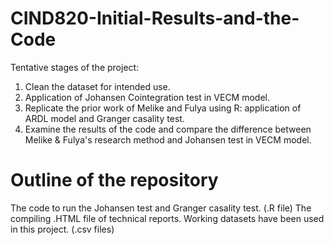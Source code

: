 # CIND820-Initial-Results-and-the-Code
Tentative stages of the project:
1. Clean the dataset for intended use.
2. Application of Johansen Cointegration test in VECM model.
3. Replicate the prior work of Melike and Fulya using R: application of ARDL model and Granger casality test.
4. Examine the results of the code and compare the difference between Melike & Fulya's research method and Johansen test in VECM model.


# Outline of the repository
The code to run the Johansen test and Granger casality test. (.R file)
The compiling .HTML file of technical reports.
Working datasets have been used in this project. (.csv files)
